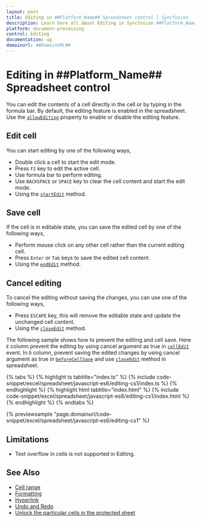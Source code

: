 ```yaml
---
layout: post
title: Editing in ##Platform_Name## Spreadsheet control | Syncfusion
description: Learn here all about Editing in Syncfusion ##Platform_Name## Spreadsheet control of Syncfusion Essential JS 2 and more.
platform: document-processing
control: Editing 
documentation: ug
domainurl: ##DomainURL##
---
```


# Editing in ##Platform_Name## Spreadsheet control

You can edit the contents of a cell directly in the cell or by typing in the formula bar. By default, the editing feature is enabled in the spreadsheet. Use the [`allowEditing`](https://ej2.syncfusion.com/documentation/api/spreadsheet/#allowediting) property to enable or disable the editing feature.

## Edit cell

You can start editing by one of the following ways,

* Double click a cell to start the edit mode.
* Press `F2` key to edit the active cell.
* Use formula bar to perform editing.
* Use `BACKSPACE` or `SPACE` key to clear the cell content and start the edit mode.
* Using the [`startEdit`](https://ej2.syncfusion.com/documentation/api/spreadsheet/#startedit) method.

## Save cell

If the cell is in editable state, you can save the edited cell by one of the following ways,

* Perform mouse click on any other cell rather than the current editing cell.
* Press `Enter` or `Tab` keys to save the edited cell content.
* Using the [`endEdit`](https://ej2.syncfusion.com/documentation/api/spreadsheet/#endedit) method.

## Cancel editing

To cancel the editing without saving the changes, you can use one of the following ways,

* Press `ESCAPE` key, this will remove the editable state and update the unchanged cell content.
* Using the [`closeEdit`](https://ej2.syncfusion.com/documentation/api/spreadsheet/#closeedit) method.

The following sample shows how to prevent the editing and cell save. Here `E` column prevent the editing by using cancel argument as true in [`cellEdit`](https://ej2.syncfusion.com/documentation/api/spreadsheet/#celledit) event. In `D` column, prevent saving the edited changes by using cancel argument as true in [`beforeCellSave`](https://ej2.syncfusion.com/documentation/api/spreadsheet/#beforecellsave) and use [`closeEdit`](https://ej2.syncfusion.com/documentation/api/spreadsheet/#closeedit) method in spreadsheet.
 
{% tabs %}
{% highlight ts tabtitle="index.ts" %}
{% include code-snippet/excel/spreadsheet/javascript-es6/editing-cs1/index.ts %}
{% endhighlight %}
{% highlight html tabtitle="index.html" %}
{% include code-snippet/excel/spreadsheet/javascript-es6/editing-cs1/index.html %}
{% endhighlight %}
{% endtabs %}
        
{% previewsample "page.domainurl/code-snippet/excel/spreadsheet/javascript-es6/editing-cs1" %}

## Limitations

* Text overflow in cells is not supported in Editing.

## See Also

* [Cell range](./cell-range)
* [Formatting](./formatting)
* [Hyperlink](./link)
* [Undo and Redo](./undo-redo)
* [Unlock the particular cells in the protected sheet](./protect-sheet#unlock-the-particular-cells-in-the-protected-sheet)
